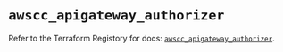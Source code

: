 # `awscc_apigateway_authorizer`

Refer to the Terraform Registory for docs: [`awscc_apigateway_authorizer`](https://registry.terraform.io/providers/hashicorp/awscc/0.70.0/docs/resources/apigateway_authorizer).

